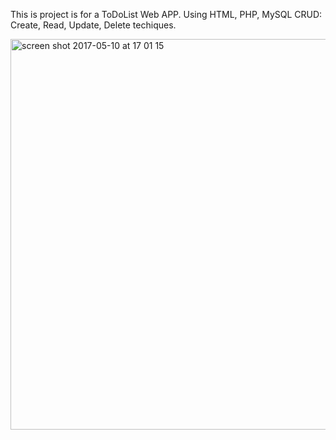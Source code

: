 This is project is for a ToDoList Web APP.
Using HTML, PHP, MySQL
CRUD: Create, Read, Update, Delete techiques.

<img width="625" alt="screen shot 2017-05-10 at 17 01 15" src="https://cloud.githubusercontent.com/assets/19834770/25926375/bfbb72fa-35a3-11e7-8487-d5f22f4aef95.png">
